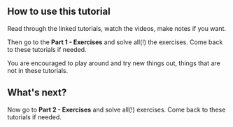 ## How to use this tutorial

Read through the linked tutorials, watch the videos, make notes if you want.

Then go to the **Part 1 - Exercises** and solve all(!) the exercises. Come back
to these tutorials if needed.

You are encouraged to play around and try new things out, things that are not
in these tutorials.





## What's next?

Now go to **Part 2 - Exercises** and solve all(!) exercises. Come back to these
tutorials if needed.